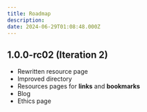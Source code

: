 ```yaml
---
title: Roadmap
description:
date: 2024-06-29T01:08:48.000Z
---
```


## **1.0.0-rc02 (Iteration 2)**

- Rewritten resource page
- Improved directory
- Resources pages for **links** and **bookmarks**
- Blog
- Ethics page
